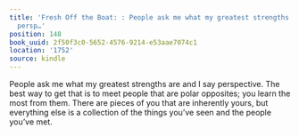 ```yaml
---
title: 'Fresh Off the Boat: : People ask me what my greatest strengths are and I say
  persp…'
position: 148
book_uuid: 2f50f3c0-5652-4576-9214-e53aae7074c1
location: '1752'
source: kindle
---
```


People ask me what my greatest strengths are and I say perspective. The best way to get that is to meet people that are polar opposites; you learn the most from them. There are pieces of you that are inherently yours, but everything else is a collection of the things you’ve seen and the people you’ve met.